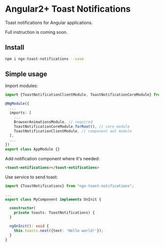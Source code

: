 # Angular2+ Toast Notifications

Toast notifications for Angular applications.

Full instruction is coming soon.

## Install
```bash
npm i ngx-toast-notifications --save
```

## Simple usage

Import modules:
```typescript
import {ToastNotificationClientModule, ToastNotificationCoreModule} from "ngx-toast-notifications";

@NgModule({
  ...
  imports: [
    ...
    BrowserAnimationsModule, // required
    ToastNotificationCoreModule.forRoot(), // core module
    ToastNotificationClientModule, // component aot module
  ],
  ...
})
export class AppModule {}
```

Add notification component where it's needed:
```html
<toast-notifications></toast-notifications>
```

Use service to send toast: 
```typescript
import {ToastNotifications} from "ngx-toast-notifications";

...
export class MyComponent implements OnInit {

  constructor(
    private toasts: ToastNotifications) {
  }

  ngOnInit(): void {
    this.toasts.next({text: 'Hello world!'});
  }
}
```
